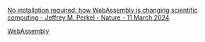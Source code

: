 [No installation required: how WebAssembly is changing scientific computing - Jeffrey M. Perkel - Nature - 11 March 2024](https://www.nature.com/articles/d41586-024-00725-1?utm_source=Live+Audience&utm_campaign=adeec3770a-briefing-dy-20240313&utm_medium=email&utm_term=0_b27a691814-adeec3770a-50179668)

[WebAssembly](https://webassembly.org)
